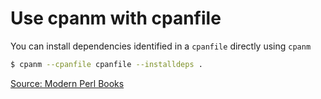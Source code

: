 # Use cpanm with cpanfile

You can install dependencies identified in a `cpanfile` directly using `cpanm`

```bash
$ cpanm --cpanfile cpanfile --installdeps .
```

[Source: Modern Perl Books](http://www.modernperlbooks.com/mt/2014/01/secrets-of-cpanm-cpanfile-support.html)

